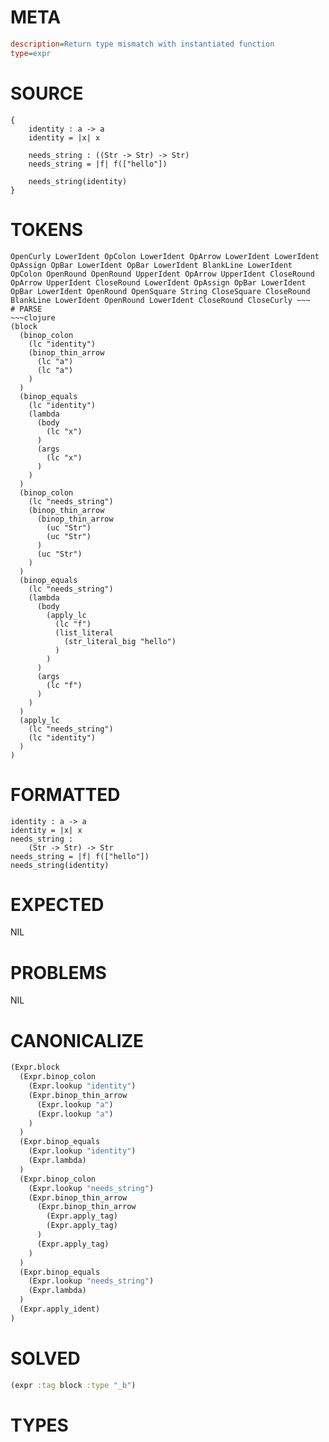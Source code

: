 # META
~~~ini
description=Return type mismatch with instantiated function
type=expr
~~~
# SOURCE
~~~roc
{
    identity : a -> a
    identity = |x| x

    needs_string : ((Str -> Str) -> Str)
    needs_string = |f| f(["hello"])

    needs_string(identity)
}
~~~
# TOKENS
~~~text
OpenCurly LowerIdent OpColon LowerIdent OpArrow LowerIdent LowerIdent OpAssign OpBar LowerIdent OpBar LowerIdent BlankLine LowerIdent OpColon OpenRound OpenRound UpperIdent OpArrow UpperIdent CloseRound OpArrow UpperIdent CloseRound LowerIdent OpAssign OpBar LowerIdent OpBar LowerIdent OpenRound OpenSquare String CloseSquare CloseRound BlankLine LowerIdent OpenRound LowerIdent CloseRound CloseCurly ~~~
# PARSE
~~~clojure
(block
  (binop_colon
    (lc "identity")
    (binop_thin_arrow
      (lc "a")
      (lc "a")
    )
  )
  (binop_equals
    (lc "identity")
    (lambda
      (body
        (lc "x")
      )
      (args
        (lc "x")
      )
    )
  )
  (binop_colon
    (lc "needs_string")
    (binop_thin_arrow
      (binop_thin_arrow
        (uc "Str")
        (uc "Str")
      )
      (uc "Str")
    )
  )
  (binop_equals
    (lc "needs_string")
    (lambda
      (body
        (apply_lc
          (lc "f")
          (list_literal
            (str_literal_big "hello")
          )
        )
      )
      (args
        (lc "f")
      )
    )
  )
  (apply_lc
    (lc "needs_string")
    (lc "identity")
  )
)
~~~
# FORMATTED
~~~roc
identity : a -> a
identity = |x| x
needs_string :
	(Str -> Str) -> Str
needs_string = |f| f(["hello"])
needs_string(identity)
~~~
# EXPECTED
NIL
# PROBLEMS
NIL
# CANONICALIZE
~~~clojure
(Expr.block
  (Expr.binop_colon
    (Expr.lookup "identity")
    (Expr.binop_thin_arrow
      (Expr.lookup "a")
      (Expr.lookup "a")
    )
  )
  (Expr.binop_equals
    (Expr.lookup "identity")
    (Expr.lambda)
  )
  (Expr.binop_colon
    (Expr.lookup "needs_string")
    (Expr.binop_thin_arrow
      (Expr.binop_thin_arrow
        (Expr.apply_tag)
        (Expr.apply_tag)
      )
      (Expr.apply_tag)
    )
  )
  (Expr.binop_equals
    (Expr.lookup "needs_string")
    (Expr.lambda)
  )
  (Expr.apply_ident)
)
~~~
# SOLVED
~~~clojure
(expr :tag block :type "_b")
~~~
# TYPES
~~~roc
~~~
